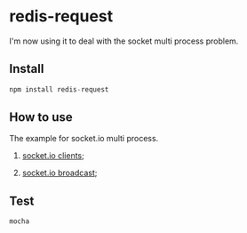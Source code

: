 # redis-request

I'm now using it to deal with the socket multi process problem.

## Install

```javascript
npm install redis-request
```

## How to use

The example for socket.io multi process.

1. [socket.io clients](./test/entends/clients.js);

2. [socket.io broadcast](./test/entends/broadcast.js);

## Test

```javascript
mocha
```
